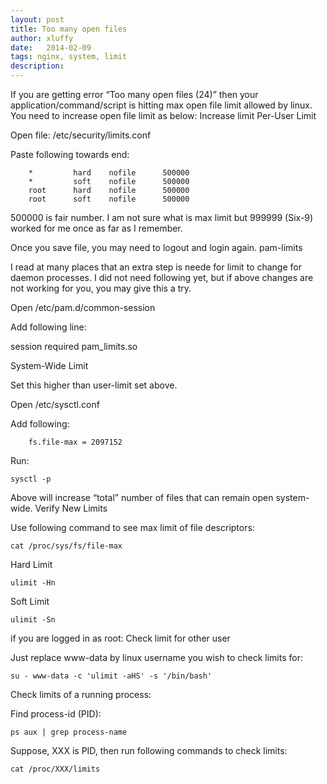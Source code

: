 ```yaml
---
layout: post
title: Too many open files
author: xluffy
date:   2014-02-09
tags: nginx, system, limit
description: 
---
```


If you are getting error “Too many open files (24)” then your application/command/script is hitting max open file limit allowed by linux. You need to increase open file limit as below:
Increase limit
Per-User Limit

Open file: /etc/security/limits.conf

Paste following towards end:

```
	*         hard    nofile      500000
	*         soft    nofile      500000
	root      hard    nofile      500000
	root      soft    nofile      500000
```

500000 is fair number. I am not sure what is max limit but 999999 (Six-9) worked for me once as far as I remember.

Once you save file, you may need to logout and login again.
pam-limits

I read at many places that an extra step is neede for limit to change for daemon processes. I did not need following yet, but if above changes are not working for you, you may give this a try.

Open /etc/pam.d/common-session

Add following line:

session required pam_limits.so

System-Wide Limit

Set this higher than user-limit set above.

Open /etc/sysctl.conf 

Add following:

```
	fs.file-max = 2097152
```

Run:

`sysctl -p`

Above will increase “total” number of files that can remain open system-wide.
Verify New Limits

Use following command to see max limit of file descriptors:

`cat /proc/sys/fs/file-max`

Hard Limit

`ulimit -Hn`

Soft Limit

`ulimit -Sn`

if you are logged in as root:
Check limit for other user

Just replace www-data by linux username you wish to check limits for:

`su - www-data -c 'ulimit -aHS' -s '/bin/bash'`

Check limits of a running process:

Find process-id (PID):

`ps aux | grep process-name`

Suppose, XXX is PID, then run following commands to check limits:

`cat /proc/XXX/limits`

